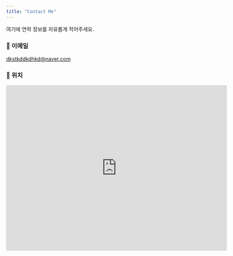```yaml
---
title: "Contact Me"
---
```


여기에 연락 정보를 자유롭게 적어주세요.

### 📧 이메일

[dkstkddkdhkd@naver.com](mailto:dkstkddkdhkd@naver.com)

### 📍 위치

<iframe src="https://www.google.com/maps/embed?pb=!1m18!1m12!1m3!1d3234.121320154877!2d127.13446309999999!3d35.84602860000001!2m3!1f0!2f0!3f0!3m2!1i1024!2i768!4f13.1!3m3!1m2!1s0x35702330dc920b9d%3A0x1d0d425396006646!2z7KCE67aB64yA7ZWZ6rWQIOqzteqzvOuMgO2VmSA37Zi46rSA!5e0!3m2!1sko!2skr!4v1759756857069!5m2!1sko!2skr" width="600" height="450" style="border:0;" allowfullscreen="" loading="lazy" referrerpolicy="no-referrer-when-downgrade"></iframe>
